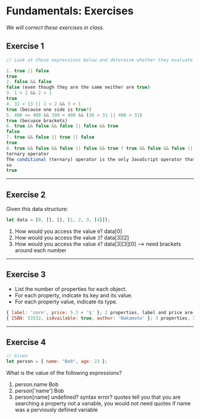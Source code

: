 # Fundamentals: Exercises

_We will correct these exercises in class._

## Exercise 1

```js
// Look at these expressions below and determine whether they evaluate to true or false

1. true || false 
true
2. false && false 
false (even though they are the same neither are true)
3. 1 < 2 && 2 > 1
true
4. 31 < 13 || 1 < 2 && 3 > 1 
true (because one side is true?)
5. 400 <= 400 && 399 < 400 && (30 > 31 || 400 > 31) 
true (becuase brackets)
6. true && false && false || false && true
false
7. true && false || true || false
true
8. true && false && false || false && true ? true && false && false || false && true : 1 < 2 && 2 > 1
ternary operator 
The conditional (ternary) operator is the only JavaScript operator that takes three operands: a condition followed by a question mark ( ? ), then an expression to execute if the condition is truthy followed by a colon ( : ), and finally the expression to execute if the condition is falsy.
so 
true 

```

---

## Exercise 2

Given this data structure:

```js
let data = [0, [], [], [1, 2, 3, [4]]];
```

1. How would you access the value `0`? data[0]
2. How would you access the value `3`? data[3][2]
3. How would you access the value `4`? data[3][3][0]
--> need brackets around each number
---

## Exercise 3

- List the number of properties for each object.
- For each property, indicate its key and its value.
- For each property value, indicate its type.

```js
{ label: 'corn', price: 5.3 + '$' }; 2 properties, label and price are keys with values corn and 5.3$ respectively
{ ISBN: 53532, isAvailable: true, author: 'Nakamoto' }; 3 properties, ISBN, isAvailable and author are keys and 53532, true, and Nakamoto are the values
```

---

## Exercise 4

```js
// Given
let person = { name: "Bob", age: 23 };
```

What is the value of the following expressions?

1. person.name Bob
2. person['name'] Bob
3. person[name] undefined? syntax error? quotes tell you that you are searching a property not a variable, you would not need quotes if name was a perviously defined variable 

